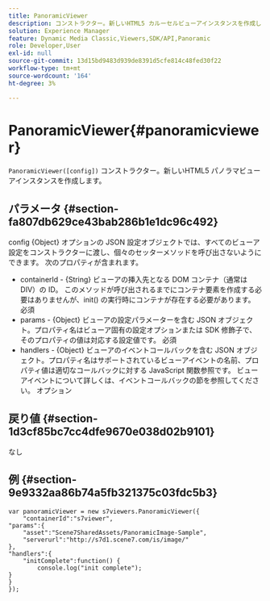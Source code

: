 ```yaml
---
title: PanoramicViewer
description: コンストラクター。新しいHTML5 カルーセルビューアインスタンスを作成します。
solution: Experience Manager
feature: Dynamic Media Classic,Viewers,SDK/API,Panoramic
role: Developer,User
exl-id: null
source-git-commit: 13d15bd9483d939de8391d5cfe814c48fed30f22
workflow-type: tm+mt
source-wordcount: '164'
ht-degree: 3%

---
```


# PanoramicViewer{#panoramicviewer}

`PanoramicViewer([config])`
コンストラクター。新しいHTML5 パノラマビューアインスタンスを作成します。

## パラメータ {#section-fa807db629ce43bab286b1e1dc96c492}

config {Object} オプションの JSON 設定オブジェクトでは、すべてのビューア設定をコンストラクターに渡し、個々のセッターメソッドを呼び出さないようにできます。 次のプロパティが含まれます。
* containerId - {String} ビューアの挿入先となる DOM コンテナ（通常は DIV）の ID。 このメソッドが呼び出されるまでにコンテナ要素を作成する必要はありませんが、init() の実行時にコンテナが存在する必要があります。 必須
* params - {Object} ビューアの設定パラメーターを含む JSON オブジェクト。プロパティ名はビューア固有の設定オプションまたは SDK 修飾子で、そのプロパティの値は対応する設定値です。 必須
* handlers - {Object} ビューアのイベントコールバックを含む JSON オブジェクト。プロパティ名はサポートされているビューアイベントの名前、プロパティ値は適切なコールバックに対する JavaScript 関数参照です。 ビューアイベントについて詳しくは、イベントコールバックの節を参照してください。 オプション


## 戻り値 {#section-1d3cf85bc7cc4dfe9670e038d02b9101}

なし

## 例 {#section-9e9332aa86b74a5fb321375c03fdc5b3}

```
var panoramicViewer = new s7viewers.PanoramicViewer({
	"containerId":"s7viewer",
"params":{
	"asset":"Scene7SharedAssets/PanoramicImage-Sample",
	"serverurl":"http://s7d1.scene7.com/is/image/"
},
"handlers":{
	"initComplete":function() {
		console.log("init complete");
}
}
});
```
